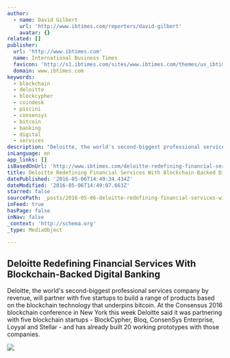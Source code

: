 ```yaml
---
author:
  - name: David Gilbert
    url: 'http://www.ibtimes.com/reporters/david-gilbert'
    avatar: {}
related: []
publisher:
  url: 'http://www.ibtimes.com'
  name: International Business Times
  favicon: 'http://s1.ibtimes.com/sites/www.ibtimes.com/themes/us_ibtimes/favicon.ico'
  domain: www.ibtimes.com
keywords:
  - blockchain
  - deloitte
  - blockcypher
  - coindesk
  - piscini
  - consensys
  - bitcoin
  - banking
  - digital
  - services
description: "Deloitte, the world's second-biggest professional services company by revenue, will partner with five startups to build a range of products based on the blockchain technology that underpins bitcoin. At the Consensus 2016 blockchain conference in New York this week Deloitte said it was partnering with five blockchain startups - BlockCypher, Bloq, ConsenSys Enterprise, Loyyal and Stellar - and has already built 20 working prototypes with those companies."
inLanguage: en
app_links: []
isBasedOnUrl: 'http://www.ibtimes.com/deloitte-redefining-financial-services-blockchain-backed-digital-banking-2363840'
title: Deloitte Redefining Financial Services With Blockchain-Backed Digital Banking
datePublished: '2016-05-06T14:49:34.434Z'
dateModified: '2016-05-06T14:49:07.663Z'
starred: false
sourcePath: _posts/2016-05-06-deloitte-redefining-financial-services-with-blockchain-backe.md
inFeed: true
hasPage: false
inNav: false
_context: 'http://schema.org'
_type: MediaObject

---
```

<article style=""><h1>Deloitte Redefining Financial Services With Blockchain-Backed Digital Banking</h1><p>Deloitte, the world's second-biggest professional services company by revenue, will partner with five startups to build a range of products based on the blockchain technology that underpins bitcoin. At the Consensus 2016 blockchain conference in New York this week Deloitte said it was partnering with five blockchain startups - BlockCypher, Bloq, ConsenSys Enterprise, Loyyal and Stellar - and has already built 20 working prototypes with those companies.</p><img src="http://s1.ibtimes.com/sites/www.ibtimes.com/files/2016/05/04/deloitte-builing-digital-banks-blockchain.jpg" /></article>